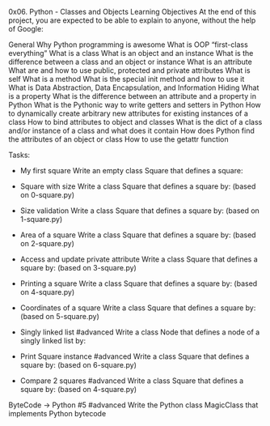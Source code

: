 0x06. Python - Classes and Objects
Learning Objectives At the end of this project, you are expected to be able to explain to anyone, without the help of Google:

General Why Python programming is awesome What is OOP “first-class everything” What is a class What is an object and an instance What is the difference between a class and an object or instance What is an attribute What are and how to use public, protected and private attributes What is self What is a method What is the special init method and how to use it What is Data Abstraction, Data Encapsulation, and Information Hiding What is a property What is the difference between an attribute and a property in Python What is the Pythonic way to write getters and setters in Python How to dynamically create arbitrary new attributes for existing instances of a class How to bind attributes to object and classes What is the dict of a class and/or instance of a class and what does it contain How does Python find the attributes of an object or class How to use the getattr function

Tasks:
- My first square
Write an empty class Square that defines a square:

- Square with size
Write a class Square that defines a square by: (based on 0-square.py)

- Size validation
Write a class Square that defines a square by: (based on 1-square.py)

- Area of a square
Write a class Square that defines a square by: (based on 2-square.py)

- Access and update private attribute
Write a class Square that defines a square by: (based on 3-square.py)

- Printing a square
Write a class Square that defines a square by: (based on 4-square.py)

- Coordinates of a square
Write a class Square that defines a square by: (based on 5-square.py)

- Singly linked list
#advanced Write a class Node that defines a node of a singly linked list by:

- Print Square instance
#advanced Write a class Square that defines a square by: (based on 6-square.py)

- Compare 2 squares
#advanced Write a class Square that defines a square by: (based on 4-square.py)

ByteCode -> Python #5
#advanced
Write the Python class MagicClass that implements Python bytecode

